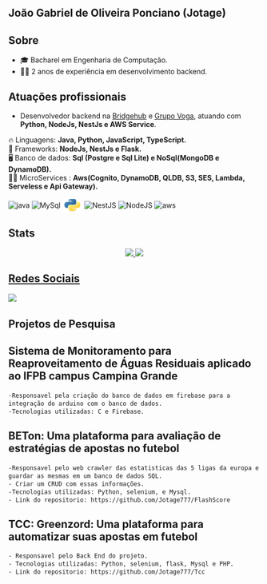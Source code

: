 ## João Gabriel de Oliveira Ponciano (Jotage)

## Sobre

* 🎓 Bacharel em Engenharia de Computação.
* 🧑‍💻 2 anos de experiência em desenvolvimento backend.

## Atuações profissionais

* Desenvolvedor backend na [Bridgehub](https://www.bridgehub.com.br/) e [Grupo Voga](https://grupovoga.com/), atuando com <strong>Python, NodeJs, NestJs e AWS Service</strong>.

<p align="left">
   🔥 Linguagens: <strong>Java, Python, JavaScript, TypeScript.</strong> <br>
   💼 Frameworks: <strong> NodeJs, NestJs e Flask.</strong><br>
   🖥️ Banco de dados: <strong> Sql (Postgre e Sql Lite) e NoSql(MongoDB e DynamoDB).</strong><br>
   👨‍💻 MicroServices : <strong> Aws(Cognito, DynamoDB, QLDB, S3, SES, Lambda, Serveless e Api Gateway).</strong><br>
  
  
</p>


<div>
  <img align="center" alt="java" height="30" width="40"  src="https://cdn.jsdelivr.net/gh/devicons/devicon/icons/java/java-original.svg" />
  <img align="center" alt="MySql" height="30" width="40" src="https://cdn.jsdelivr.net/gh/devicons/devicon/icons/mysql/mysql-original.svg" />
   <img align="center" alt="Python" height="30" width="40" src="https://raw.githubusercontent.com/devicons/devicon/master/icons/python/python-original.svg">
  <img align="center" alt="NestJS" height="30" width="40" src="https://cdn.icon-icons.com/icons2/2699/PNG/512/nestjs_logo_icon_169927.png">
  <img align="center" alt="NodeJS" height="30" width="40" src="https://upload.wikimedia.org/wikipedia/commons/thumb/d/d9/Node.js_logo.svg/1280px-Node.js_logo.svg.png">
  <img align="center" alt="aws" height="30" width="40" src="https://upload.wikimedia.org/wikipedia/commons/thumb/5/5c/AWS_Simple_Icons_AWS_Cloud.svg/2560px-AWS_Simple_Icons_AWS_Cloud.svg.png">
</div>

## Stats

<div align="center">
  <a href="https://github.com/Jotage777">
  <img height="180em" src="https://github-readme-stats.vercel.app/api?username=Jotage777&show_icons=true&theme=dark&include_all_commits=true&count_private=true"/>
  <img height="180em" src="https://github-readme-stats.vercel.app/api/top-langs/?username=Jotage777&layout=compact&langs_count=7&theme=dark"/>
</div>
  
  
 ## Redes Sociais 
  <div> 
  
  <a href="https://www.linkedin.com/in/gabriel-oliveira-718214207/" target="_blank"><img src="https://img.shields.io/badge/-LinkedIn-%230077B5?style=for-the-badge&logo=linkedin&logoColor=white" target="_blank"></a> 

  </div>
 
 ## Projetos de Pesquisa 
  <div> 
  
 ## Sistema de Monitoramento para Reaproveitamento de Águas Residuais aplicado ao IFPB campus Campina Grande
    -Responsavel pela criação do banco de dados em firebase para a integração do arduino com o banco de dados.
    -Tecnologias utilizadas: C e Firebase.
    
 ## BETon: Uma plataforma para avaliação de estratégias de apostas no futebol
    -Responsavel pelo web crawler das estatisticas das 5 ligas da europa e guardar as mesmas em um banco de dados SQL.
    - Criar um CRUD com essas informações.
    -Tecnologias utilizadas: Python, selenium, e Mysql.
    - Link do repositorio: https://github.com/Jotage777/FlashScore
    
 ## TCC: Greenzord: Uma  plataforma para automatizar suas apostas em futebol
    - Responsavel pelo Back End do projeto.
    - Tecnologias utilizadas: Python, selenium, flask, Mysql e PHP.
    - Link do repositorio: https://github.com/Jotage777/Tcc
 

  </div>
